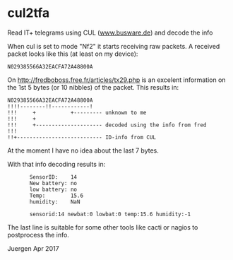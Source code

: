 # cul2tfa
Read IT+ telegrams using CUL (www.busware.de) and decode the info

When cul is set to mode "Nf2" it starts receiving raw packets.
A received packet looks like this (at least on my device):

	N029385566A32EACFA72A48800A

On http://fredboboss.free.fr/articles/tx29.php is an excelent
information on the 1st 5 bytes (or 10 nibbles) of the packet.
This results in:

	N029385566A32EACFA72A48800A
	!!!!--------!!------------!
	!!!     +           +--------- unknown to me
	!!!     +
	!!!     +--------------------- decoded using the info from fred
	!!!
	!!+--------------------------- ID-info from CUL

At the moment I have no idea about the last 7 bytes.

With that info decoding results in:

	       SensorID:    14
	       New battery: no
	       low battery: no
	       Temp:        15.6
	       humidity:    NaN

	       sensorid:14 newbat:0 lowbat:0 temp:15.6 humidity:-1

The last line is suitable for some other tools like cacti or
nagios to postprocess the info.

Juergen Apr 2017
